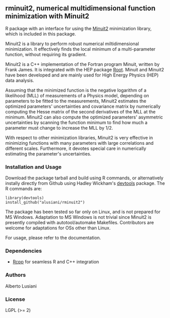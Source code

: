 ## rminuit2, numerical multidimensional function minimization with Minuit2

R package with an interface for using the
[Minuit2](https://root.cern.ch/root/html/MATH_MINUIT2_Index.html)
minimization library, which is included in this package.

Minuit2 is a library to perform robust numerical miltidimensional
minimization. It effectively finds the local minimum of
a multi-parameter function, without requiring its gradient.

Minuit2 is a C++ implementation of the Fortran program Minuit, written
by Frank James. It is integrated with the HEP package
[Root](https://root.cern.ch/). Minuit and Minuit2 have been developed
and are mainly used for High Energy Physics (HEP) data analysis.

Assuming that the minimized function is the negative logarithm of a
likelihood (MLL) of measurements of a Physics model, depending on
parameters to be fitted to the measurements, Minuit2 estimates the
optimized parameters' uncertainties and covariance matrix by
numerically computing the Hesse matrix of the second derivatives of
the MLL at the minimum. Minuit2 can also compute the optimized
parameters' asymmetric uncertainties by scanning the function minimum
to find how much a parameter must change to increase the MLL by 1/2.

With respect to other minimization libraries, Minuit2 is very
effective in minimizing functions with many parameters with large
correlations and different scales. Furthermore, it devotes special
care in numerically estimating the parameter's uncertainties.

### Installation and Usage

Download the package tarball and build using R commands, or alternatively instally directly from Github using Hadley Wickham's [devtools](https://github.com/hadley/devtools) package. The R commands are:

```
library(devtools)
install_github("alusiani/rminuit2")
```

The package has been tested so far only on Linux, and is not prepared
for MS Windows. Adaptation to MS Windows is not trivial since Minuit2
is presently compiled with autotool/automake Makefiles.
Contributors are welcome for adaptations for OSs other than Linux.

For usage, please refer to the documentation.

### Dependencies

- [Rcpp](https://github.com/RcppCore/Rcpp) for seamless R and C++ integration

### Authors

Alberto Lusiani

### License

LGPL (>= 2)
